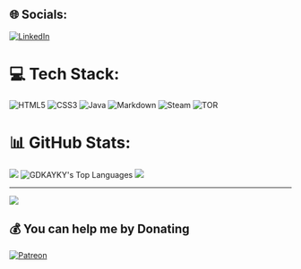 
## 🌐 Socials:
[![LinkedIn](https://img.shields.io/badge/LinkedIn-%230077B5.svg?logo=linkedin&logoColor=white)](https://www.linkedin.com/in/kaykyvgp/)

# 💻 Tech Stack:
![HTML5](https://img.shields.io/badge/html5-%23E34F26.svg?style=for-the-badge&logo=html5&logoColor=white) ![CSS3](https://img.shields.io/badge/css3-%231572B6.svg?style=for-the-badge&logo=css3&logoColor=white) ![Java](https://img.shields.io/badge/java-%23ED8B00.svg?style=for-the-badge&logo=openjdk&logoColor=white) ![Markdown](https://img.shields.io/badge/markdown-%23000000.svg?style=for-the-badge&logo=markdown&logoColor=white) ![Steam](https://img.shields.io/badge/steam-%23000000.svg?style=for-the-badge&logo=steam&logoColor=white) ![TOR](https://img.shields.io/badge/tor-%237E4798.svg?style=for-the-badge&logo=tor-project&logoColor=white)
# 📊 GitHub Stats:
![](https://github-readme-stats.vercel.app/api/top-langs/?username=GDKAYKY&theme=dark&hide_border=true&include_all_commits=false&count_private=false&layout=compact)
![GDKAYKY's Top Languages](https://github-readme-stats.vercel.app/api/top-langs/?username=GDKAYKY&theme=dark&show_icons=true&hide_border=true&layout=compact)
![](https://github-readme-streak-stats.herokuapp.com/?user=GDKAYKY&theme=dark&hide_border=true)<br/>



---
[![](https://visitcount.itsvg.in/api?id=GDKAYKY&icon=0&color=12)](https://visitcount.itsvg.in)

  ## 💰 You can help me by Donating
  [![Patreon](https://img.shields.io/badge/Patreon-F96854?style=for-the-badge&logo=patreon&logoColor=white)](https://patreon.com/GDKAYKY) 

  
<!-- Proudly created with GPRM ( https://gprm.itsvg.in ) -->
